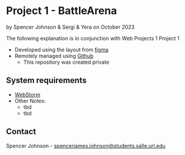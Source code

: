 # Project 1 - BattleArena

by Spencer Johnson & Sergi & Yera
on October 2023

The following explanation is in conjunction with Web Projects 1 Project 1

* Developed using the layout from [figma](https://www.figma.com/file/GUHz7Ltz5E54Wiv7NDuIaA/WEBI_FinalProject?type=design&node-id=0-1&mode=design&t=t1FgyLqRvd9UIIKF-0)
* Remotely managed using [Github](https://github.com/papasj19/BattleArena)
    * This repository was created private

## System requirements

* [WebStorm](https://www.jetbrains.com/webstorm/)
* Other Notes:
	* tbd
	* tbd

## Contact

Spencer Johnson - spencerjames.johnson@students.salle.url.edu 
